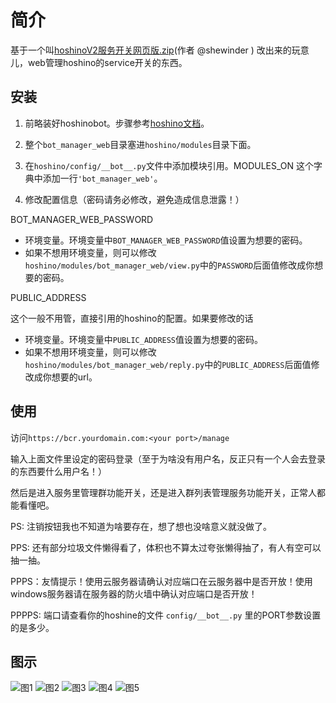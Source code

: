 # 简介

基于一个叫[hoshinoV2服务开关网页版.zip](https://github.com/pcrbot/plugins-for-Hoshino/tree/master/shebot/webServiceManager)(作者 @shewinder ) 改出来的玩意儿，web管理hoshino的service开关的东西。 

## 安装

1. 前略装好hoshinobot。步骤参考[hoshino文档](https://github.com/Ice-Cirno/HoshinoBot)。

2. 整个`bot_manager_web`目录塞进`hoshino/modules`目录下面。

3. 在`hoshino/config/__bot__.py`文件中添加模块引用。MODULES_ON 这个字典中添加一行`'bot_manager_web'`。

4. 修改配置信息（密码请务必修改，避免造成信息泄露！）

BOT_MANAGER_WEB_PASSWORD

- 环境变量。环境变量中`BOT_MANAGER_WEB_PASSWORD`值设置为想要的密码。
- 如果不想用环境变量，则可以修改`hoshino/modules/bot_manager_web/view.py`中的`PASSWORD`后面值修改成你想要的密码。

PUBLIC_ADDRESS

这个一般不用管，直接引用的hoshino的配置。如果要修改的话

- 环境变量。环境变量中`PUBLIC_ADDRESS`值设置为想要的密码。
- 如果不想用环境变量，则可以修改`hoshino/modules/bot_manager_web/reply.py`中的`PUBLIC_ADDRESS`后面值修改成你想要的url。

## 使用

访问`https://bcr.yourdomain.com:<your port>/manage`

输入上面文件里设定的密码登录（至于为啥没有用户名，反正只有一个人会去登录的东西要什么用户名！）

然后是进入服务里管理群功能开关，还是进入群列表管理服务功能开关，正常人都能看懂吧。

PS: 注销按钮我也不知道为啥要存在，想了想也没啥意义就没做了。

PPS: 还有部分垃圾文件懒得看了，体积也不算太过夸张懒得抽了，有人有空可以抽一抽。

PPPS：友情提示！使用云服务器请确认对应端口在云服务器中是否开放！使用windows服务器请在服务器的防火墙中确认对应端口是否开放！

PPPPS: 端口请查看你的hoshine的文件 ```config/__bot__.py``` 里的PORT参数设置的是多少。

## 图示

![图1](Thumbnail/1.png)
![图2](Thumbnail/2.png)
![图3](Thumbnail/3.png)
![图4](Thumbnail/4.png)
![图5](Thumbnail/5.png)

